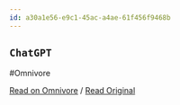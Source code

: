 ```yaml
---
id: a30a1e56-e9c1-45ac-a4ae-61f456f9468b
---
```


## `ChatGPT`
#Omnivore

[Read on Omnivore](https://omnivore.app/me/chat-gpt-191e4edc34c) / [Read Original](https://chatgpt.com)


